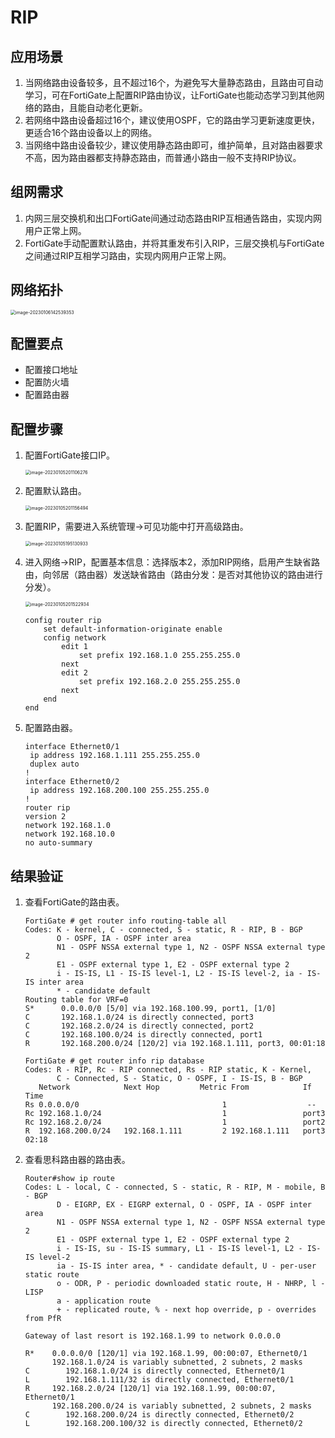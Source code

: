 # RIP

## 应用场景

1. 当网络路由设备较多，且不超过16个，为避免写大量静态路由，且路由可自动学习，可在FortiGate上配置RIP路由协议，让FortiGate也能动态学习到其他网络的路由，且能自动老化更新。
2. 若网络中路由设备超过16个，建议使用OSPF，它的路由学习更新速度更快，更适合16个路由设备以上的网络。
3. 当网络中路由设备较少，建议使用静态路由即可，维护简单，且对路由器要求不高，因为路由器都支持静态路由，而普通小路由一般不支持RIP协议。

## 组网需求

1. 内网三层交换机和出口FortiGate间通过动态路由RIP互相通告路由，实现内网用户正常上网。
2. FortiGate手动配置默认路由，并将其重发布引入RIP，三层交换机与FortiGate之间通过RIP互相学习路由，实现内网用户正常上网。

## 网络拓扑

<img src="../../images/image-20230106142539353.png" alt="image-20230106142539353" style="zoom:50%;" />

## 配置要点

- 配置接口地址
- 配置防火墙
- 配置路由器

## 配置步骤

1. 配置FortiGate接口IP。

   <img src="../../images/image-20230105201106276.png" alt="image-20230105201106276" style="zoom:50%;" />

2. 配置默认路由。

   <img src="../../images/image-20230105201156494.png" alt="image-20230105201156494" style="zoom:50%;" />

3. 配置RIP，需要进入系统管理→可见功能中打开高级路由。

   <img src="../../images/image-20230105195130933.png" alt="image-20230105195130933" style="zoom:50%;" />

4. 进入网络→RIP，配置基本信息：选择版本2，添加RIP网络，启用产生缺省路由，向邻居（路由器）发送缺省路由（路由分发：是否对其他协议的路由进行分发）。

   <img src="../../images/image-20230105201522934.png" alt="image-20230105201522934" style="zoom:50%;" />

   ```
   config router rip
       set default-information-originate enable
       config network
           edit 1
               set prefix 192.168.1.0 255.255.255.0
           next
           edit 2
               set prefix 192.168.2.0 255.255.255.0
           next
       end
   end
   ```

5. 配置路由器。

   ```
   interface Ethernet0/1
    ip address 192.168.1.111 255.255.255.0
    duplex auto
   !
   interface Ethernet0/2
    ip address 192.168.200.100 255.255.255.0
   !
   router rip
   version 2
   network 192.168.1.0
   network 192.168.10.0
   no auto-summary
   ```

## 结果验证

1. 查看FortiGate的路由表。

   ```
   FortiGate # get router info routing-table all
   Codes: K - kernel, C - connected, S - static, R - RIP, B - BGP
          O - OSPF, IA - OSPF inter area
          N1 - OSPF NSSA external type 1, N2 - OSPF NSSA external type 2
          E1 - OSPF external type 1, E2 - OSPF external type 2
          i - IS-IS, L1 - IS-IS level-1, L2 - IS-IS level-2, ia - IS-IS inter area
          * - candidate default
   Routing table for VRF=0
   S*      0.0.0.0/0 [5/0] via 192.168.100.99, port1, [1/0]
   C       192.168.1.0/24 is directly connected, port3
   C       192.168.2.0/24 is directly connected, port2
   C       192.168.100.0/24 is directly connected, port1
   R       192.168.200.0/24 [120/2] via 192.168.1.111, port3, 00:01:18
   
   FortiGate # get router info rip database 
   Codes: R - RIP, Rc - RIP connected, Rs - RIP static, K - Kernel,
          C - Connected, S - Static, O - OSPF, I - IS-IS, B - BGP
      Network            Next Hop         Metric From            If     Time
   Rs 0.0.0.0/0                                1                  --   
   Rc 192.168.1.0/24                           1                 port3 
   Rc 192.168.2.0/24                           1                 port2 
   R  192.168.200.0/24   192.168.1.111         2 192.168.1.111   port3  02:18
   ```

2. 查看思科路由器的路由表。

   ```
   Router#show ip route
   Codes: L - local, C - connected, S - static, R - RIP, M - mobile, B - BGP
          D - EIGRP, EX - EIGRP external, O - OSPF, IA - OSPF inter area 
          N1 - OSPF NSSA external type 1, N2 - OSPF NSSA external type 2
          E1 - OSPF external type 1, E2 - OSPF external type 2
          i - IS-IS, su - IS-IS summary, L1 - IS-IS level-1, L2 - IS-IS level-2
          ia - IS-IS inter area, * - candidate default, U - per-user static route
          o - ODR, P - periodic downloaded static route, H - NHRP, l - LISP
          a - application route
          + - replicated route, % - next hop override, p - overrides from PfR
   
   Gateway of last resort is 192.168.1.99 to network 0.0.0.0
   
   R*    0.0.0.0/0 [120/1] via 192.168.1.99, 00:00:07, Ethernet0/1
         192.168.1.0/24 is variably subnetted, 2 subnets, 2 masks
   C        192.168.1.0/24 is directly connected, Ethernet0/1
   L        192.168.1.111/32 is directly connected, Ethernet0/1
   R     192.168.2.0/24 [120/1] via 192.168.1.99, 00:00:07, Ethernet0/1
         192.168.200.0/24 is variably subnetted, 2 subnets, 2 masks
   C        192.168.200.0/24 is directly connected, Ethernet0/2
   L        192.168.200.100/32 is directly connected, Ethernet0/2
   ```

   
